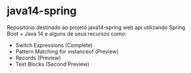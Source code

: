 # java14-spring
Repositório destinado ao projeto java14-spring web api utilizando Spring Boot + Java 14 e alguns de seus recursos como:

 - Switch Expressions (Complete)
 - Pattern Matching for instanceof (Preview)
 - Records (Preview)
 - Text Blocks (Second Preview)
